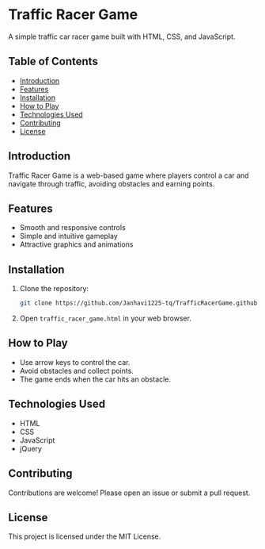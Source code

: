 # Traffic Racer Game

A simple traffic car racer game built with HTML, CSS, and JavaScript.

## Table of Contents
- [Introduction](#introduction)
- [Features](#features)
- [Installation](#installation)
- [How to Play](#how-to-play)
- [Technologies Used](#technologies-used)
- [Contributing](#contributing)
- [License](#license)

## Introduction
Traffic Racer Game is a web-based game where players control a car and navigate through traffic, avoiding obstacles and earning points.

## Features
- Smooth and responsive controls
- Simple and intuitive gameplay
- Attractive graphics and animations

## Installation
1. Clone the repository:
    ```bash
    git clone https://github.com/Janhavi1225-tq/TrafficRacerGame.github.io.git
    ```
2. Open `traffic_racer_game.html` in your web browser.

## How to Play
- Use arrow keys to control the car.
- Avoid obstacles and collect points.
- The game ends when the car hits an obstacle.

## Technologies Used
- HTML
- CSS
- JavaScript
- jQuery

## Contributing
Contributions are welcome! Please open an issue or submit a pull request.

## License
This project is licensed under the MIT License.
